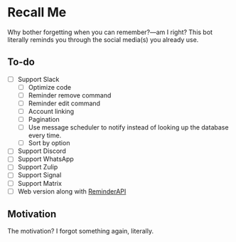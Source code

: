 # Recall Me

Why bother forgetting when you can remember?—am I right? This bot literally reminds you through the social media(s) you already use.

## To-do

- [ ] Support Slack
    - [ ] Optimize code
    - [ ] Reminder remove command
    - [ ] Reminder edit command
    - [ ] Account linking
    - [ ] Pagination
    - [ ] Use message scheduler to notify instead of looking up the database every time.
    - [ ] Sort by option
- [ ] Support Discord
- [ ] Support WhatsApp
- [ ] Support Zulip
- [ ] Support Signal
- [ ] Support Matrix
- [ ] Web version along with [ReminderAPI](https://reminderapi.dave9123.me/)

## Motivation

The motivation? I forgot something again, literally.